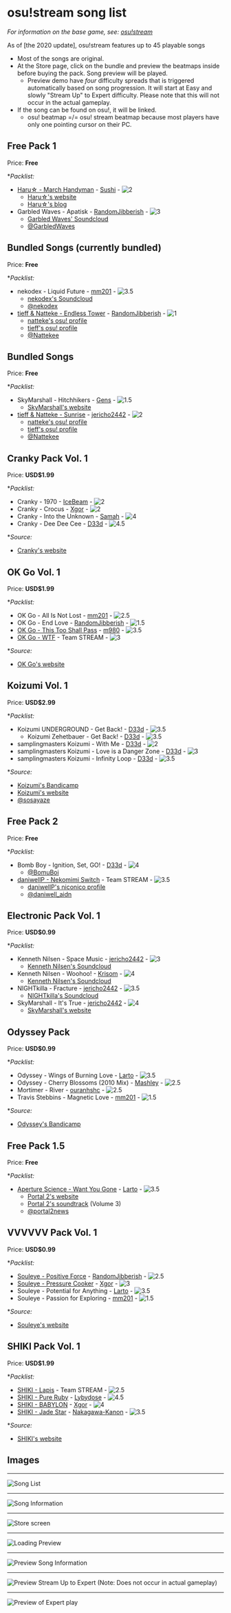 # osu!stream song list

*For information on the base game, see: [osu!stream](/wiki/osu!stream)*

As of [the 2020 update], osu!stream features up to 45 playable songs

- Most of the songs are original.
- At the Store page, click on the bundle and preview the beatmaps inside before buying the pack. Song preview will be played.
  - Preview demo have _four_ difficulty spreads that is triggered automatically based on song progression. It will start at Easy and slowly "Stream Up" to Expert difficulty. Please note that this will not occur in the actual gameplay.
- If the song can be found on osu!, it will be linked.
  - osu! beatmap =/= osu! stream beatmap because most players have only one pointing cursor on their PC.

## Free Pack 1

Price: **Free**

**Packlist:*

- [Haru☆ - March Handyman](https://osu.ppy.sh/beatmapsets/7850) - [Sushi](https://osu.ppy.sh/users/Sushi) - ![2](img/dif4.png "2")
  - [Haru☆'s website](http://viotex.matrix.jp/)
  - [Haru☆'s blog](http://skatepunkscafe.blog117.fc2.com/)
- Garbled Waves - Apatisk - [RandomJibberish](https://osu.ppy.sh/users/RandomJibberish) - ![3](img/dif6.png "3")
  - [Garbled Waves' Soundcloud](https://soundcloud.com/garbled-waves/)
  - [@GarbledWaves](https://twitter.com/GarbledWaves)

## Bundled Songs (currently bundled)

Price: **Free**

**Packlist:*

- nekodex - Liquid Future - [mm201](https://osu.ppy.sh/users/mm201) - ![3.5](img/dif7.png "3.5")
  - [nekodex's Soundcloud](https://soundcloud.com/nekodex/)
  - [@nekodex](https://twitter.com/nekodex)
- [tieff & Natteke - Endless Tower](https://osu.ppy.sh/beatmapsets/17076) - [RandomJibberish](https://osu.ppy.sh/users/RandomJibberish) - ![1](img/dif2.png "1")
  - [natteke's osu! profile](https://osu.ppy.sh/users/natteke)
  - [tieff's osu! profile](https://osu.ppy.sh/users/tieff)
  - [@Nattekee](https://twitter.com/Nattekee)

## Bundled Songs

Price: **Free**

**Packlist:*

- SkyMarshall - Hitchhikers - [Gens](https://osu.ppy.sh/users/Gens) - ![1.5](img/dif3.png "1.5")
  - [SkyMarshall's website](https://hafskjold.net/skymarshallarts/)
- [tieff & Natteke - Sunrise](https://osu.ppy.sh/beatmapsets/34430) - [jericho2442](https://osu.ppy.sh/users/jericho2442) - ![2](img/dif4.png "2")
  - [natteke's osu! profile](https://osu.ppy.sh/users/natteke)
  - [tieff's osu! profile](https://osu.ppy.sh/users/tieff)
  - [@Nattekee](https://twitter.com/Nattekee)

## Cranky Pack Vol. 1

Price: **USD$1.99**

**Packlist:*

- Cranky - 1970 - [IceBeam](https://osu.ppy.sh/users/IceBeam) - ![2](img/dif4.png "2")
- Cranky - Crocus - [Xgor](https://osu.ppy.sh/users/Xgor) - ![2](img/dif4.png "2")
- Cranky - Into the Unknown - [Samah](https://osu.ppy.sh/users/Samah) - ![4](img/dif8.png "4")
- Cranky - Dee Dee Cee - [D33d](https://osu.ppy.sh/users/D33d) - ![4.5](img/dif9.png "4.5")

**Source:*

- [Cranky's website](https://www.feline-groove.com/)

## OK Go Vol. 1

Price: **USD$1.99**

**Packlist:*

- OK Go - All Is Not Lost - [mm201](https://osu.ppy.sh/users/mm201) - ![2.5](img/dif5.png "2.5")
- OK Go - End Love - [RandomJibberish](https://osu.ppy.sh/users/RandomJibberish) - ![1.5](img/dif3.png "1.5")
- [OK Go - This Too Shall Pass](https://osu.ppy.sh/beatmapsets/16424) - [m980](https://osu.ppy.sh/users/m980) - ![3.5](img/dif7.png "3.5")
- [OK Go - WTF](https://osu.ppy.sh/beatmapsets/20159) - Team STREAM - ![3](img/dif6.png "3")

**Source:*

- [OK Go's website](https://okgo.net/)

## Koizumi Vol. 1

Price: **USD$2.99**

**Packlist:*

- Koizumi UNDERGROUND - Get Back! - [D33d](https://osu.ppy.sh/users/D33d) - ![3.5](img/dif7.png "3.5")
  - Koizumi Zehetbauer - Get Back! - [D33d](https://osu.ppy.sh/users/D33d) - ![3.5](img/dif7.png "3.5")
- samplingmasters Koizumi - With Me - [D33d](https://osu.ppy.sh/users/D33d) - ![2](img/dif4.png "2")
- samplingmasters Koizumi - Love is a Danger Zone - [D33d](https://osu.ppy.sh/users/D33d) - ![3](img/dif6.png "3")
- samplingmasters Koizumi - Infinity Loop - [D33d](https://osu.ppy.sh/users/D33d) - ![3.5](img/dif7.png "3.5")

**Source:*

- [Koizumi's Bandicamp](https://tsundererecordings.bandcamp.com/)
- [Koizumi's website](http://koizumi.teknolust.org/)
- [@sosayaze](https://twitter.com/sosayaze)

## Free Pack 2

Price: **Free**

**Packlist:*

- Bomb Boy - Ignition, Set, GO! - [D33d](https://osu.ppy.sh/users/D33d) - ![4](img/dif8.png "4")
  - [@BomuBoi](https://twitter.com/BomuBoi)
- [daniwellP - Nekomimi Switch](https://osu.ppy.sh/beatmapsets/12892) - Team STREAM - ![3.5](img/dif7.png "3.5")
  - [daniwellP's niconico profile](https://dic.nicovideo.jp/a/daniwellp/)
  - [@daniwell_aidn](https://twitter.com/daniwell_aidn)

## Electronic Pack Vol. 1

Price: **USD$0.99**

**Packlist:*

- Kenneth Nilsen - Space Music - [jericho2442](https://osu.ppy.sh/users/jericho2442) - ![3](img/dif6.png "3")
  - [Kenneth Nilsen's Soundcloud](https://soundcloud.com/keosni391)
- Kenneth Nilsen - Woohoo! - [Krisom](https://osu.ppy.sh/users/Krisom) - ![4](img/dif8.png "4")
  - [Kenneth Nilsen's Soundcloud](https://soundcloud.com/keosni391)
- NIGHTkilla - Fracture - [jericho2442](https://osu.ppy.sh/users/jericho2442) - ![3.5](img/dif7.png "3.5")
  - [NIGHTkilla's Soundcloud](https://soundcloud.com/qbiq-nightkilla)
- SkyMarshall - It's True - [jericho2442](https://osu.ppy.sh/users/jericho2442) - ![4](img/dif8.png "4")
  - [SkyMarshall's website](https://hafskjold.net/skymarshallarts/)

## Odyssey Pack

Price: **USD$0.99**

**Packlist:*

- Odyssey - Wings of Burning Love - [Larto](https://osu.ppy.sh/users/12328) - ![3.5](img/dif7.png "3.5")
- Odyssey - Cherry Blossoms (2010 Mix) - [Mashley](https://osu.ppy.sh/users/Mashley) - ![2.5](img/dif5.png "2.5")
- Mortimer - River - [ouranhshc](https://osu.ppy.sh/users/ouranhshc) - ![2.5](img/dif5.png "2.5")
- Travis Stebbins - Magnetic Love - [mm201](https://osu.ppy.sh/users/mm201) - ![1.5](img/dif3.png "1.5")

**Source:*

- [Odyssey's Bandicamp](https://odysseymusic.bandcamp.com/)

## Free Pack 1.5

Price: **Free**

**Packlist:*

- [Aperture Science - Want You Gone](https://osu.ppy.sh/beatmapsets/29296) - [Larto](https://osu.ppy.sh/users/12328) - ![3.5](img/dif7.png "3.5")
  - [Portal 2's website](http://thinkwithportals.com/)
  - [Portal 2's soundtrack](http://www.thinkwithportals.com/music.php) (Volume 3)
  - [@portal2news](https://twitter.com/portal2news)

## VVVVVV Pack Vol. 1

Price: **USD$0.99**

**Packlist:*

- [Souleye - Positive Force](https://osu.ppy.sh/beatmapsets/12952) - [RandomJibberish](https://osu.ppy.sh/users/RandomJibberish) - ![2.5](img/dif5.png "2.5")
- [Souleye - Pressure Cooker](https://osu.ppy.sh/beatmapsets/24271) - [Xgor](https://osu.ppy.sh/users/Xgor) - ![3](img/dif6.png "3")
- Souleye - Potential for Anything - [Larto](https://osu.ppy.sh/users/12328) - ![3.5](img/dif7.png "3.5")
- Souleye - Passion for Exploring - [mm201](https://osu.ppy.sh/users/mm201) - ![1.5](img/dif3.png "1.5")

**Source:*

- [Souleye's website](http://magnuspalsson.com/)

## SHIKI Pack Vol. 1

Price: **USD$1.99**

**Packlist:*

- [SHIKI - Lapis](https://osu.ppy.sh/beatmapsets/19230 ) - Team STREAM - ![2.5](img/dif5.png "2.5")
- [SHIKI - Pure Ruby](https://osu.ppy.sh/beatmaps/82604) - [Lybydose](https://osu.ppy.sh/users/Lybydose) - ![4.5](img/dif9.png "4.5")
- [SHIKI - BABYLON](https://osu.ppy.sh/beatmapsets/31373) - [Xgor](https://osu.ppy.sh/users/Xgor) - ![4](img/dif8.png "4")
- [SHIKI - Jade Star](https://osu.ppy.sh/beatmapsets/19221) - [Nakagawa-Kanon](https://osu.ppy.sh/users/Nakagawa-Kanon) - ![3.5](img/dif7.png "3.5")

**Source:*

- [SHIKI's website](http://shiki2.sakura.ne.jp/)

## Images

---

![Song List](/wiki/osu!stream/img/Os-SL.jpg "Song List")

---

![Song Information](/wiki/osu!stream/img/Os-SI.png "Song Information")

---

![Store screen](/wiki/osu!stream/img/Os-Store.jpg "Store screen")

---

![Loading Preview](img/Os-Demo_Load.jpg "Loading Preview")

---

![Preview Song Information](img/Os-Demo_Song.jpg "Preview Song Information")

---

![Preview Stream Up to Expert (Note: Does not occur in actual gameplay)](img/Os-Demo_SU.jpg "Preview Stream Up to Expert \(Note: Does not occur in actual gameplay\)")

---

![Preview of Expert play](img/Os-Demo.jpg "Preview of Expert play")
